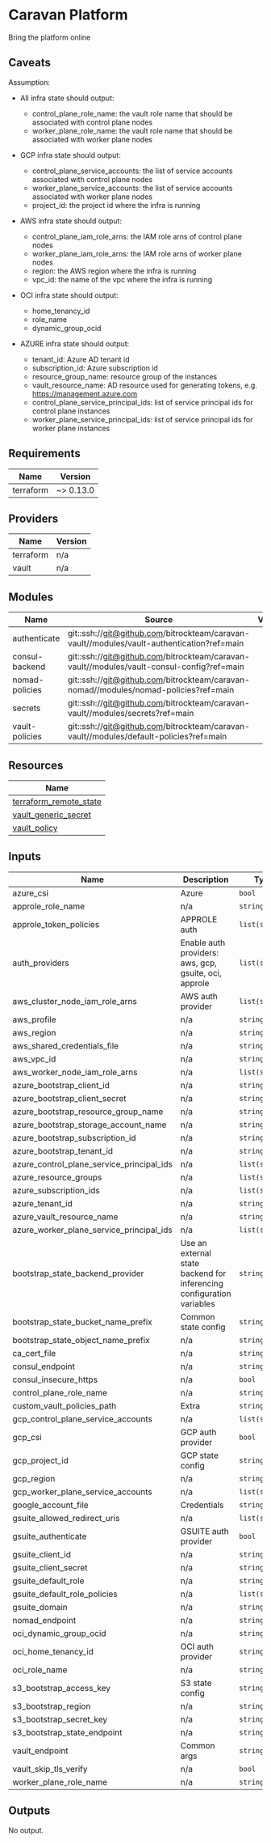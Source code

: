 # Caravan Platform
Bring the platform online

## Caveats

Assumption:
- All infra state should output:
  - control_plane_role_name: the vault role name that should be associated with control plane nodes
  - worker_plane_role_name: the vault role name that should be associated with worker plane nodes
  
- GCP infra state should output:
  - control_plane_service_accounts: the list of service accounts associated with control plane nodes
  - worker_plane_service_accounts: the list of service accounts associated with worker plane nodes
  - project_id: the project id where the infra is running
  
- AWS infra state should output:
  - control_plane_iam_role_arns: the IAM role arns of control plane nodes
  - worker_plane_iam_role_arns: the IAM role arns of worker plane nodes
  - region: the AWS region where the infra is running
  - vpc_id: the name of the vpc where the infra is running
  
- OCI infra state should output:
  - home_tenancy_id
  - role_name
  - dynamic_group_ocid

- AZURE infra state should output:
  - tenant_id: Azure AD tenant id
  - subscription_id: Azure subscription id
  - resource_group_name: resource group of the instances
  - vault_resource_name: AD resource used for generating tokens, e.g. https://management.azure.com
  - control_plane_service_principal_ids: list of service principal ids for control plane instances
  - worker_plane_service_principal_ids: list of service principal ids for worker plane instances


<!-- BEGINNING OF PRE-COMMIT-TERRAFORM DOCS HOOK -->
## Requirements

| Name | Version |
|------|---------|
| terraform | ~> 0.13.0 |

## Providers

| Name | Version |
|------|---------|
| terraform | n/a |
| vault | n/a |

## Modules

| Name | Source | Version |
|------|--------|---------|
| authenticate | git::ssh://git@github.com/bitrockteam/caravan-vault//modules/vault-authentication?ref=main |  |
| consul-backend | git::ssh://git@github.com/bitrockteam/caravan-vault//modules/vault-consul-config?ref=main |  |
| nomad-policies | git::ssh://git@github.com/bitrockteam/caravan-nomad//modules/nomad-policies?ref=main |  |
| secrets | git::ssh://git@github.com/bitrockteam/caravan-vault//modules/secrets?ref=main |  |
| vault-policies | git::ssh://git@github.com/bitrockteam/caravan-vault//modules/default-policies?ref=main |  |

## Resources

| Name |
|------|
| [terraform_remote_state](https://registry.terraform.io/providers/hashicorp/terraform/latest/docs/data-sources/remote_state) |
| [vault_generic_secret](https://registry.terraform.io/providers/hashicorp/vault/latest/docs/data-sources/generic_secret) |
| [vault_policy](https://registry.terraform.io/providers/hashicorp/vault/latest/docs/resources/policy) |

## Inputs

| Name | Description | Type | Default | Required |
|------|-------------|------|---------|:--------:|
| azure\_csi | Azure | `bool` | n/a | yes |
| approle\_role\_name | n/a | `string` | `""` | no |
| approle\_token\_policies | APPROLE auth | `list(string)` | `[]` | no |
| auth\_providers | Enable auth providers: aws, gcp, gsuite, oci, approle | `list(string)` | `[]` | no |
| aws\_cluster\_node\_iam\_role\_arns | AWS auth provider | `list(string)` | `[]` | no |
| aws\_profile | n/a | `string` | `null` | no |
| aws\_region | n/a | `string` | `""` | no |
| aws\_shared\_credentials\_file | n/a | `string` | `null` | no |
| aws\_vpc\_id | n/a | `string` | `""` | no |
| aws\_worker\_node\_iam\_role\_arns | n/a | `list(string)` | `[]` | no |
| azure\_bootstrap\_client\_id | n/a | `string` | `""` | no |
| azure\_bootstrap\_client\_secret | n/a | `string` | `""` | no |
| azure\_bootstrap\_resource\_group\_name | n/a | `string` | `""` | no |
| azure\_bootstrap\_storage\_account\_name | n/a | `string` | `""` | no |
| azure\_bootstrap\_subscription\_id | n/a | `string` | `""` | no |
| azure\_bootstrap\_tenant\_id | n/a | `string` | `""` | no |
| azure\_control\_plane\_service\_principal\_ids | n/a | `list(string)` | `[]` | no |
| azure\_resource\_groups | n/a | `list(string)` | `[]` | no |
| azure\_subscription\_ids | n/a | `list(string)` | `[]` | no |
| azure\_tenant\_id | n/a | `string` | `""` | no |
| azure\_vault\_resource\_name | n/a | `string` | `""` | no |
| azure\_worker\_plane\_service\_principal\_ids | n/a | `list(string)` | `[]` | no |
| bootstrap\_state\_backend\_provider | Use an external state backend for inferencing configuration variables | `string` | `""` | no |
| bootstrap\_state\_bucket\_name\_prefix | Common state config | `string` | `"states-bucket"` | no |
| bootstrap\_state\_object\_name\_prefix | n/a | `string` | `"infraboot/terraform/state"` | no |
| ca\_cert\_file | n/a | `string` | `null` | no |
| consul\_endpoint | n/a | `string` | `null` | no |
| consul\_insecure\_https | n/a | `bool` | `false` | no |
| control\_plane\_role\_name | n/a | `string` | `"control-plane"` | no |
| custom\_vault\_policies\_path | Extra | `string` | `null` | no |
| gcp\_control\_plane\_service\_accounts | n/a | `list(string)` | `[]` | no |
| gcp\_csi | GCP auth provider | `bool` | `false` | no |
| gcp\_project\_id | GCP state config | `string` | `""` | no |
| gcp\_region | n/a | `string` | `""` | no |
| gcp\_worker\_plane\_service\_accounts | n/a | `list(string)` | `[]` | no |
| google\_account\_file | Credentials | `string` | `null` | no |
| gsuite\_allowed\_redirect\_uris | n/a | `list(string)` | `[]` | no |
| gsuite\_authenticate | GSUITE auth provider | `bool` | `false` | no |
| gsuite\_client\_id | n/a | `string` | `null` | no |
| gsuite\_client\_secret | n/a | `string` | `null` | no |
| gsuite\_default\_role | n/a | `string` | `null` | no |
| gsuite\_default\_role\_policies | n/a | `list(string)` | `[]` | no |
| gsuite\_domain | n/a | `string` | `null` | no |
| nomad\_endpoint | n/a | `string` | `null` | no |
| oci\_dynamic\_group\_ocid | n/a | `string` | `""` | no |
| oci\_home\_tenancy\_id | OCI auth provider | `string` | `""` | no |
| oci\_role\_name | n/a | `string` | `""` | no |
| s3\_bootstrap\_access\_key | S3 state config | `string` | `null` | no |
| s3\_bootstrap\_region | n/a | `string` | `null` | no |
| s3\_bootstrap\_secret\_key | n/a | `string` | `null` | no |
| s3\_bootstrap\_state\_endpoint | n/a | `string` | `null` | no |
| vault\_endpoint | Common args | `string` | `null` | no |
| vault\_skip\_tls\_verify | n/a | `bool` | `false` | no |
| worker\_plane\_role\_name | n/a | `string` | `"worker-plane"` | no |

## Outputs

No output.
<!-- END OF PRE-COMMIT-TERRAFORM DOCS HOOK -->
